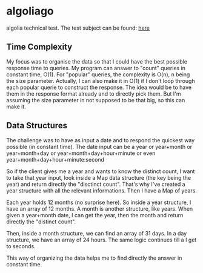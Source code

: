 # algoliago
algolia technical test.
The test subject can be found: [here](https://gist.github.com/sfriquet/55b18848d6d58b8185bbada81c620c4a)

## Time Complexity

My focus was to organise the data so that I could have the best possible response time to queries.
My program can answer to "count" queries in constant time, O(1). For "popular" queries, the complexity
is O(n), n being the size parameter. Actually, I can also make it in O(1) if I don't loop through each
popular querie to construct the response. The idea would be to have them in the response format already and to directly
pick them. But I'm assuming the size parameter in not supposed to be that big, so this can make it.

## Data Structures

The challenge was to have as input a date and to respond the quickest way possible (in constant time). The date input can be a year or year+month or
year+month+day or year+month+day+hour+minute or even year+month+day+hour+minute:second

So if the client gives me a year and wants to know the distinct count,
I want to take that year input, look inside a Map data structure (the key
being the year) and return directly the "disctinct count". That's why
I've created a year structure with all the relevant informations. Then I have a Map of years.

Each year holds 12 months (no surprise here). So inside a year structure,
I have an array of 12 months. A month is another structure, like years. When given a year+month date, I can get the year, then the month and return directly the "distinct count".

Then, inside a month structure, we can find an array of 31 days. In a day structure, we have an array of 24 hours. The same logic continues till a I get to seconds.

This way of organizing the data helps me to find directly the answer in constant time.